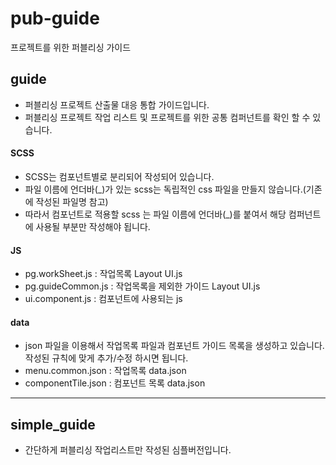 # pub-guide
프로젝트를 위한 퍼블리싱 가이드

## guide
- 퍼블리싱 프로젝트 산출물 대응 통합 가이드입니다.
- 퍼블리싱 프로젝트 작업 리스트 및 프로젝트를 위한 공통 컴퍼넌트를 확인 할 수 있습니다.

#### SCSS
- SCSS는 컴포넌트별로 분리되어 작성되어 있습니다.
- 파일 이름에 언더바(_)가 있는 scss는 독립적인 css 파일을 만들지 않습니다.(기존에 작성된 파일명 참고)
- 따라서 컴포넌트로 적용할 scss 는 파일 이름에 언더바(_)를 붙여서 해당 컴퍼넌트에 사용될 부분만 작성해야 됩니다.

#### JS
- pg.workSheet.js : 작업목록 Layout UI.js
- pg.guideCommon.js : 작업목록을 제외한 가이드 Layout UI.js
- ui.component.js : 컴포넌트에 사용되는 js

#### data
- json 파일을 이용해서 작업목록 파일과 컴포넌트 가이드 목록을 생성하고 있습니다.
작성된 규칙에 맞게 추가/수정 하시면 됩니다.
- menu.common.json : 작업목록 data.json
- componentTile.json : 컴포넌트 목록 data.json


-------------------------------------------------------------------------

## simple_guide
- 간단하게 퍼블리싱 작업리스트만 작성된 심플버전입니다.

